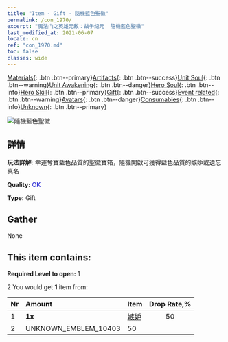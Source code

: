 ```yaml
---
title: "Item - Gift - 隨機藍色聖徽"
permalink: /con_1970/
excerpt: "魔法门之英雄无敌：战争纪元  隨機藍色聖徽"
last_modified_at: 2021-06-07
locale: cn
ref: "con_1970.md"
toc: false
classes: wide
---
```

 [Materials](/ItemsCN/){: .btn .btn--primary}[Artifacts](/ItemsCN/Artifacts/){: .btn .btn--success}[Unit Soul](/ItemsCN/UnitSoul/){: .btn .btn--warning}[Unit Awakening](/ItemsCN/UnitAwakening/){: .btn .btn--danger}[Hero Soul](/ItemsCN/HeroSoul/){: .btn .btn--info}[Hero Skill](/ItemsCN/HeroSkill/){: .btn .btn--primary}[Gift](/ItemsCN/Gift/){: .btn .btn--success}[Event related](/ItemsCN/Events/){: .btn .btn--warning}[Avatars](/ItemsCN/Avatars/){: .btn .btn--danger}[Consumables](/ItemsCN/Consumables/){: .btn .btn--info}[Unknown](/ItemsCN/Unknown/){: .btn .btn--primary}

 ![隨機藍色聖徽](/images/t/shenghui_4.png)

## 詳情
 **玩法詳解:** 幸運奪寶藍色品質的聖徽寶箱，隨機開啟可獲得藍色品質的嫉妒或遺忘真名

 **Quality:** <span style="color: #0000CD">OK</span>

 **Type:** Gift

## Gather

  None

## This item contains:

 **Required Level to open:** 1

 2 You would get **1** item  from:

  | Nr | Amount |     Item    | Drop Rate,% |
  |:---|:-------|:------------|:---------:|
  | 1 |  **1x** | [嫉妒](/cn/Emblem/Jealousy/) | 50 | 
  | 2 | UNKNOWN_EMBLEM_10403 | 50 | 
